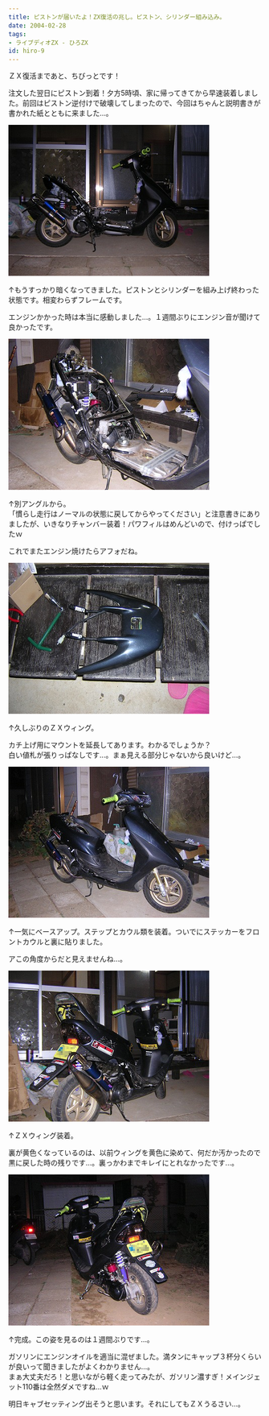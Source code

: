```yaml
---
title: ピストンが届いたよ！ZX復活の兆し。ピストン、シリンダー組み込み。
date: 2004-02-28
tags:
- ライブディオZX - ひろZX
id: hiro-9
---
```



<p class="sentence">ＺＸ復活まであと、ちびっとです！</p>
<p class="sentence spacing10">注文した翌日にピストン到着！夕方5時頃、家に帰ってきてから早速装着しました。前回はピストン逆付けで破壊してしまったので、今回はちゃんと説明書きが書かれた紙とともに来ました...。</p>
<div class="center spacing"><img class="img-fluid" src="/photo/diary/2004.02.28_zx1.jpg" alt=""></div>
<p class="sentence">↑もうすっかり暗くなってきました。ピストンとシリンダーを組み上げ終わった状態です。相変わらずフレームです。</p>
<p class="sentence spacing10">エンジンかかった時は本当に感動しました...。１週間ぶりにエンジン音が聞けて良かったです。</p>
<div class="center spacing"><img class="img-fluid" src="/photo/diary/2004.02.28_zx2.jpg" alt=""></div>
<p class="sentence">↑別アングルから。<br>
「慣らし走行はノーマルの状態に戻してからやってください」と注意書きにありましたが、いきなりチャンバー装着！パワフィルはめんどいので、付けっぱでしたｗ</p>
<p class="sentence spacing10">これでまたエンジン焼けたらアフォだね。</p>
<div class="center spacing"><img class="img-fluid" src="/photo/diary/2004.02.28_zx3.jpg" alt=""></div>
<p class="sentence">↑久しぶりのＺＸウィング。</p>
<p class="sentence spacing10">カチ上げ用にマウントを延長してあります。わかるでしょうか？<br>
白い値札が張りっぱなしです...。まぁ見える部分じゃないから良いけど...。</p>
<div class="center spacing"><img class="img-fluid" src="/photo/diary/2004.02.28_zx4.jpg" alt=""></div>
<p class="sentence">↑一気にベースアップ。ステップとカウル類を装着。ついでにステッカーをフロントカウルと裏に貼りました。</p>
<p class="sentence spacing10">アこの角度からだと見えませんね...。</p>
<div class="center spacing"><img class="img-fluid" src="/photo/diary/2004.02.28_zx5.jpg" alt=""></div>
<p class="sentence">↑ＺＸウィング装着。</p>
<p class="sentence spacing10">裏が黄色くなっているのは、以前ウィングを黄色に染めて、何だか汚かったので黒に戻した時の残りです...。裏っかわまでキレイにとれなかったです...。</p>
<div class="center spacing"><img class="img-fluid" src="/photo/diary/2004.02.28_zx6.jpg" alt=""></div>
<p class="sentence">↑完成。この姿を見るのは１週間ぶりです...。</p>
<p class="sentence">ガソリンにエンジンオイルを適当に混ぜました。満タンにキャップ３杯分くらいが良いって聞きましたがよくわかりません...。<br>
まぁ大丈夫だろ！と思いながら軽く走ってみたが、ガソリン濃すぎ！メインジェット110番は全然ダメですね...ｗ</p>
<p class="sentence">明日キャブセッティング出そうと思います。それにしてもＺＸうるさい...。</p>
